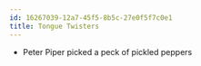 ```yaml
---
id: 16267039-12a7-45f5-8b5c-27e0f5f7c0e1
title: Tongue Twisters
---
```


-   Peter Piper picked a peck of pickled peppers
